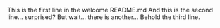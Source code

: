 This is the first line in the welcome README.md
And this is the second line... surprised?
But wait... there is another... Behold the third line.
